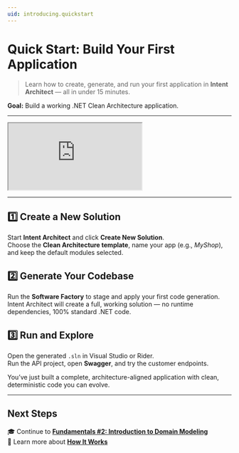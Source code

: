 ```yaml
---
uid: introducing.quickstart
---
```


# Quick Start: Build Your First Application

> Learn how to create, generate, and run your first application in **Intent Architect** — all in under 15 minutes.

**Goal:** Build a working .NET Clean Architecture application.

---

<div class="video-16x9"><iframe name="lessonVideo" src="https://intentarchitect.com/#/redirect/?category=docs-embedded&subCategory=fundamentals-one" title="Video" allowfullscreen></iframe></div>

---

## 1️⃣ Create a New Solution

Start **Intent Architect** and click **Create New Solution**.  
Choose the **Clean Architecture template**, name your app (e.g., *MyShop*), and keep the default modules selected.

## 2️⃣ Generate Your Codebase

Run the **Software Factory** to stage and apply your first code generation.  
Intent Architect will create a full, working solution — no runtime dependencies, 100% standard .NET code.

## 3️⃣ Run and Explore

Open the generated `.sln` in Visual Studio or Rider.  
Run the API project, open **Swagger**, and try the customer endpoints.

You’ve just built a complete, architecture-aligned application with clean, deterministic code you can evolve.

---

## Next Steps

🎓 Continue to **[Fundamentals #2: Introduction to Domain Modeling](xref:tutorials.fundamentals-2-intro-to-domain-modeling)**  
📘 Learn more about **[How It Works](xref:introducing.overview#how-it-works)**  
